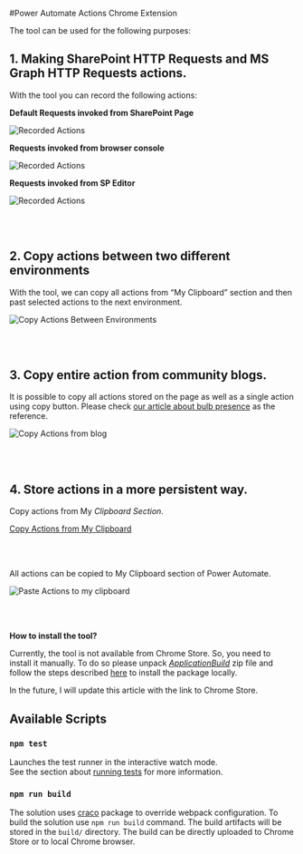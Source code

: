 #Power Automate Actions Chrome Extension

The tool can be used for the following purposes:

## **1. Making SharePoint HTTP Requests and MS Graph HTTP Requests actions.**
With the tool you can record the following actions:

 **Default Requests invoked from SharePoint Page**

![Recorded Actions](/images/powerAutomateExtention/RecordDefaultSPActions.gif)


 **Requests invoked from browser console**

![Recorded Actions](/images/powerAutomateExtention/RecordConsoleAction.gif)


 **Requests invoked from SP Editor**

![Recorded Actions](/images/powerAutomateExtention/RecordActionsFromSPEditor.gif)

<br />
<br />

## **2.	Copy actions between two different environments**
With the tool, we can copy all actions from “My Clipboard” section and then past selected actions to the next environment.


![Copy Actions Between Environments](/images/powerAutomateExtention/CopyBetweenEnvs.gif)

<br />
<br />

## **3.	Copy entire action from community blogs.**
It is possible to copy all actions stored on the page as well as a single action using copy button. Please check [our article about bulb presence](https://michalkornet.com/2023/04/25/Bulb_Presence.html) as the reference. 

![Copy Actions from blog](/images/powerAutomateExtention/CopyItemsFromBlogAndSaveOnFlow.gif)

<br />
<br />

## **4.	Store actions in a more persistent way.**
Copy actions from My *Clipboard Section*.

[Copy Actions from My Clipboard](/images/powerAutomateExtention/CopyMyClipboardActions.gif)

<br />
<br />

All actions can be copied to My Clipboard section of Power Automate.

![Paste Actions to my clipboard](/images/powerAutomateExtention/CopyItemsToMyClipboard.gif)

<br />
<br />

 **How to install the tool?**

Currently, the tool is not available from Chrome Store. So, you need to install it manually.
To do so please unpack *[ApplicationBuild](https://github.com/mkm17/powerautomate-actions-extension/blob/main/ApplicationBuild.zip)* zip file and follow the steps described [here](https://support.google.com/chrome/a/answer/2714278?hl=en) to install the package locally. 

In the future, I will update this article with the link to Chrome Store.



## Available Scripts

### `npm test`

Launches the test runner in the interactive watch mode.\
See the section about [running tests](https://facebook.github.io/create-react-app/docs/running-tests) for more information.

### `npm run build`

The solution uses [craco](https://www.npmjs.com/package/@craco/craco) package to override webpack configuration. To build the solution use `npm run build` command. The build artifacts will be stored in the `build/` directory.
The build can be directly uploaded to Chrome Store or to local Chrome browser.
